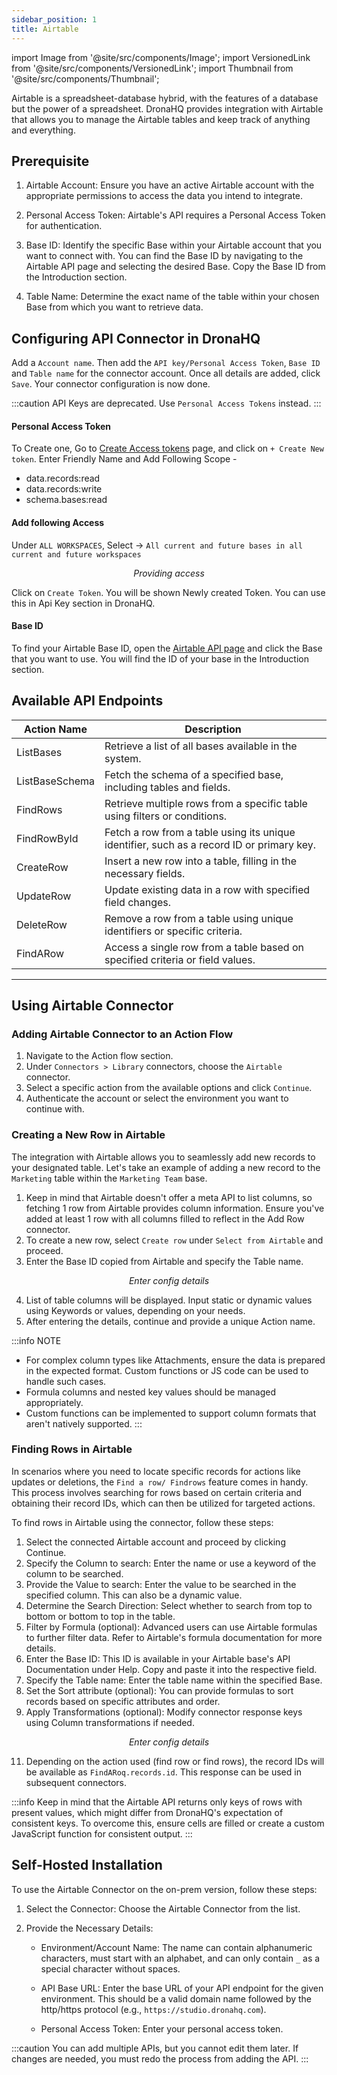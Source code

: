 ```yaml
---
sidebar_position: 1
title: Airtable
---
```


import Image from '@site/src/components/Image';
import VersionedLink from '@site/src/components/VersionedLink';
import Thumbnail from '@site/src/components/Thumbnail';

Airtable is a spreadsheet-database hybrid, with the features of a database but the power of a spreadsheet. DronaHQ provides integration with Airtable that allows you to manage the Airtable tables and keep track of anything and everything.


## Prerequisite 

1. Airtable Account: Ensure you have an active Airtable account with the appropriate permissions to access the data you intend to integrate.

2. Personal Access Token: Airtable's API requires a Personal Access Token for authentication. 

3. Base ID: Identify the specific Base within your Airtable account that you want to connect with. You can find the Base ID by navigating to the Airtable API page and selecting the desired Base. Copy the Base ID from the Introduction section.

4. Table Name: Determine the exact name of the table within your chosen Base from which you want to retrieve data.


## Configuring API Connector in DronaHQ

Add a `Account name`. Then add the `API key/Personal Access Token`, `Base ID` and `Table name` for the connector account. Once all details are added, click `Save`. Your connector configuration is now done.


:::caution
API Keys are deprecated. Use `Personal Access Tokens` instead. 
:::

#### Personal Access Token

To Create one, Go to [Create Access tokens](https://airtable.com/login?continue=%2Fcreate%2Ftokens) page, and click on `+ Create New token`. Enter Friendly Name and Add Following Scope -

- data.records:read
- data.records:write
- schema.bases:read


#### Add following Access

Under `ALL WORKSPACES`, Select → `All current and future bases in all current and future workspaces`

<figure>
  <Thumbnail src="/img/reference/connectors/airtable/access.png" alt="Providing access" />
  <figcaption align = "center"><i>Providing access</i></figcaption>
</figure>

Click on `Create Token`. You will be shown Newly created Token. You can use this in Api Key section in DronaHQ.

#### Base ID
 
 To find your Airtable Base ID, open the [Airtable API page](https://airtable.com/developers/web) and click the Base that you want to use.
You will find the ID of your base in the Introduction section.



## Available API Endpoints

| Action Name       | Description                                                                                       |
|-------------------|---------------------------------------------------------------------------------------------------|
| ListBases         | Retrieve a list of all bases available in the system.                                             |
| ListBaseSchema    | Fetch the schema of a specified base, including tables and fields.                                |
| FindRows          | Retrieve multiple rows from a specific table using filters or conditions.                         |
| FindRowById       | Fetch a row from a table using its unique identifier, such as a record ID or primary key.         |
| CreateRow         | Insert a new row into a table, filling in the necessary fields.                                   |
| UpdateRow         | Update existing data in a row with specified field changes.                                       |
| DeleteRow         | Remove a row from a table using unique identifiers or specific criteria.                          |
| FindARow          | Access a single row from a table based on specified criteria or field values.                     |

---



## Using Airtable Connector

### Adding Airtable Connector to an Action Flow

1. Navigate to the Action flow section.
2. Under `Connectors > Library` connectors, choose the `Airtable` connector.
3. Select a specific action from the available options and click `Continue`.
4. Authenticate the account or select the environment you want to continue with.

### Creating a New Row in Airtable

The integration with Airtable allows you to seamlessly add new records to your designated table. Let's take an example of adding a new record to the `Marketing` table within the `Marketing Team` base.

1. Keep in mind that Airtable doesn't offer a meta API to list columns, so fetching 1 row from Airtable provides column information. Ensure you've added at least 1 row with all columns filled to reflect in the Add Row connector.
2. To create a new row, select `Create row` under `Select from Airtable` and proceed.
3. Enter the Base ID copied from Airtable and specify the Table name.

<figure>
  <Thumbnail src="/img/reference/connectors/airtable/key.jpeg" alt="Enter config details" />
  <figcaption align = "center"><i>Enter config details</i></figcaption>
</figure>

4. List of table columns will be displayed. Input static or dynamic values using Keywords or values, depending on your needs.
5. After entering the details, continue and provide a unique Action name.


:::info NOTE
- For complex column types like Attachments, ensure the data is prepared in the expected format. Custom functions or JS code can be used to handle such cases.
- Formula columns and nested key values should be managed appropriately.
- Custom functions can be implemented to support column formats that aren't natively supported.
:::

### Finding Rows in Airtable

In scenarios where you need to locate specific records for actions like updates or deletions, the `Find a row/ Findrows` feature comes in handy. This process involves searching for rows based on certain criteria and obtaining their record IDs, which can then be utilized for targeted actions.

To find rows in Airtable using the connector, follow these steps:

1. Select the connected Airtable account and proceed by clicking Continue.
3. Specify the Column to search: Enter the name or use a keyword of the column to be searched.
4. Provide the Value to search: Enter the value to be searched in the specified column. This can also be a dynamic value.
5. Determine the Search Direction: Select whether to search from top to bottom or bottom to top in the table.
6. Filter by Formula (optional): Advanced users can use Airtable formulas to further filter data. Refer to Airtable's formula documentation for more details.
7. Enter the Base ID: This ID is available in your Airtable base's API Documentation under Help. Copy and paste it into the respective field.
8. Specify the Table name: Enter the table name within the specified Base.
9. Set the Sort attribute (optional): You can provide formulas to sort records based on specific attributes and order.
10. Apply Transformations (optional): Modify connector response keys using Column transformations if needed.

<figure>
  <Thumbnail src="/img/reference/connectors/airtable/key2.jpeg" alt="Enter config details" />
  <figcaption align = "center"><i>Enter config details</i></figcaption>
</figure>


11. Depending on the action used (find row or find rows), the record IDs will be available as `FindARoq.records.id`. This response can be used in subsequent connectors.


:::info
Keep in mind that the Airtable API returns only keys of rows with present values, which might differ from DronaHQ's expectation of consistent keys. To overcome this, ensure cells are filled or create a custom JavaScript function for consistent output.
:::


## Self-Hosted Installation

To use the Airtable Connector on the on-prem version, follow these steps:

1. Select the Connector: Choose the Airtable Connector from the list.

2. Provide the Necessary Details: 

   - Environment/Account Name: The name can contain alphanumeric characters, must start with an alphabet, and can only contain `_` as a special character without spaces.

   - API Base URL: Enter the base URL of your API endpoint for the given environment. This should be a valid domain name followed by the http/https protocol (e.g., `https://studio.dronahq.com`).

   - Personal Access Token: Enter your personal access token.

:::caution
You can add multiple APIs, but you cannot edit them later. If changes are needed, you must redo the process from adding the API.
:::